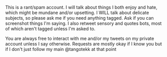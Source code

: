 This is a rant/spam account. I will talk about things I both enjoy and hate, which might be mundane and/or upsetting. I WILL talk about delicate subjects, so please ask me if you need anything tagged. Ask if you can screenshot things I'm saying. I also retweet sensory and quotes bots, most of which aren't tagged unless I'm asked to.

You are always free to interact with me and/or my tweets on my private account unless I say otherwise. Requests are mostly okay if I know you but if I don't just follow my main @tangotekk at that point